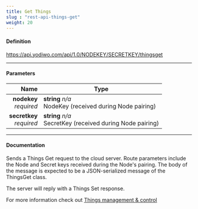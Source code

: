 ```yaml
---
title: Get Things
slug : "rest-api-things-get"
weight: 20
---
```


#### Definition
https://api.yodiwo.com/api/1.0/NODEKEY/SECRETKEY/thingsget

- - - -

#### Parameters

|                           Name | Type                                     |
| -----------------------------: | ---------------------------------------- |
|   **nodekey** <br/> *required* | **string** *n/a* <br/> NodeKey (received during Node pairing) |
| **secretkey** <br/> *required* | **string** *n/a* <br/> SecretKey (received during Node pairing) |

- - - -

#### Documentation
Sends a Things Get request to the cloud server. Route parameters include the Node and Secret keys received during the Node's pairing. The body of the message is expected to be a JSON-serialized message of the ThingsGet class.

The server will reply with a Things Set response.

For more information check out [Things management & control](https://ndocs.yodiwo.com/apis/plegma/messages/things-mgmt-ctrl/)
